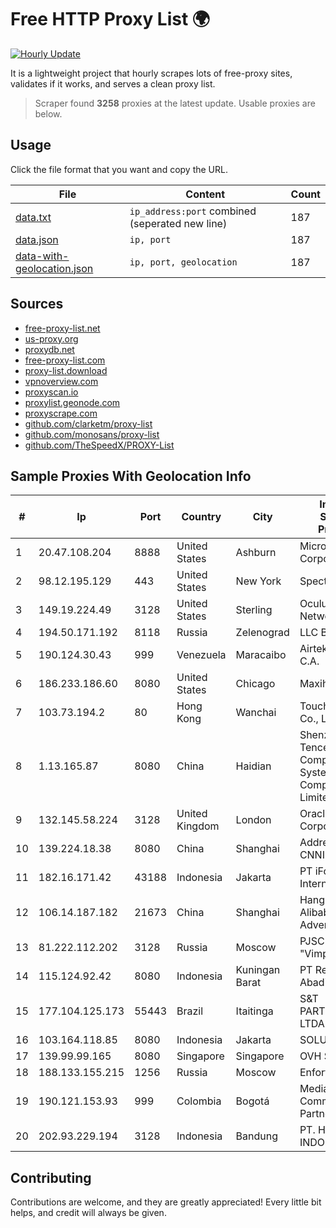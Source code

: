 
# Free HTTP Proxy List 🌍

[![Hourly Update](https://github.com/mertguvencli/http-proxy-list/actions/workflows/main.yml/badge.svg?branch=main)](https://github.com/mertguvencli/http-proxy-list/actions/workflows/main.yml)

It is a lightweight project that hourly scrapes lots of free-proxy sites, validates if it works, and serves a clean proxy list.

> Scraper found **3258** proxies at the latest update. Usable proxies are below.

## Usage

Click the file format that you want and copy the URL.


|File|Content|Count|
|----|-------|-----|
|[data.txt](https://raw.githubusercontent.com/mertguvencli/http-proxy-list/main/proxy-list/data.txt)|`ip_address:port` combined (seperated new line)|187|
|[data.json](https://raw.githubusercontent.com/mertguvencli/http-proxy-list/main/proxy-list/data.json)|`ip, port`|187|
|[data-with-geolocation.json](https://raw.githubusercontent.com/mertguvencli/http-proxy-list/main/proxy-list/data-with-geolocation.json)|`ip, port, geolocation`|187|

## Sources

* [free-proxy-list.net](https://free-proxy-list.net)
* [us-proxy.org](https://www.us-proxy.org)
* [proxydb.net](http://proxydb.net)
* [free-proxy-list.com](https://free-proxy-list.com/?page=&port=&type%5B%5D=http&type%5B%5D=https&up_time=0&search=Search)
* [proxy-list.download](https://www.proxy-list.download/HTTP)
* [vpnoverview.com](https://vpnoverview.com/privacy/anonymous-browsing/free-proxy-servers)
* [proxyscan.io](https://www.proxyscan.io)
* [proxylist.geonode.com](https://proxylist.geonode.com/api/proxy-list?limit=300&page=1&sort_by=lastChecked&sort_type=desc&protocols=http,https)
* [proxyscrape.com](https://api.proxyscrape.com/v2/?request=displayproxies&protocol=http&timeout=10000&country=all&ssl=all&anonymity=all)
* [github.com/clarketm/proxy-list](https://raw.githubusercontent.com/clarketm/proxy-list/master/proxy-list-raw.txt)
* [github.com/monosans/proxy-list](https://raw.githubusercontent.com/monosans/proxy-list/main/proxies/http.txt)
* [github.com/TheSpeedX/PROXY-List](https://raw.githubusercontent.com/TheSpeedX/PROXY-List/master/http.txt)


## Sample Proxies With Geolocation Info

|#|Ip|Port|Country|City|Internet Service Provider|
|-|--|----|-------|----|-------------------------|
|1|20.47.108.204|8888|United States|Ashburn|Microsoft Corporation|
|2|98.12.195.129|443|United States|New York|Spectrum|
|3|149.19.224.49|3128|United States|Sterling|Oculus Networks Inc|
|4|194.50.171.192|8118|Russia|Zelenograd|LLC Baxet|
|5|190.124.30.43|999|Venezuela|Maracaibo|Airtek Solutions C.A.|
|6|186.233.186.60|8080|United States|Chicago|Maxihost LTDA|
|7|103.73.194.2|80|Hong Kong|Wanchai|TouchPal HK Co., Limited|
|8|1.13.165.87|8080|China|Haidian|Shenzhen Tencent Computer Systems Company Limited|
|9|132.145.58.224|3128|United Kingdom|London|Oracle Corporation|
|10|139.224.18.38|8080|China|Shanghai|Addresses CNNIC|
|11|182.16.171.42|43188|Indonesia|Jakarta|PT iForte Global Internet|
|12|106.14.187.182|21673|China|Shanghai|Hangzhou Alibaba Advertising Co|
|13|81.222.112.202|3128|Russia|Moscow|PJSC "Vimpelcom"|
|14|115.124.92.42|8080|Indonesia|Kuningan Barat|PT Remala Abadi|
|15|177.104.125.173|55443|Brazil|Itaitinga|S&T PARTICIPACOES LTDA - ME|
|16|103.164.118.85|8080|Indonesia|Jakarta|SOLUSINET|
|17|139.99.99.165|8080|Singapore|Singapore|OVH SAS|
|18|188.133.155.215|1256|Russia|Moscow|Enforta-MSK|
|19|190.121.153.93|999|Colombia|Bogotá|Media Commerce Partners S.A|
|20|202.93.229.194|3128|Indonesia|Bandung|PT. HIPERNET INDODATA|



## Contributing

Contributions are welcome, and they are greatly appreciated! Every
little bit helps, and credit will always be given.

